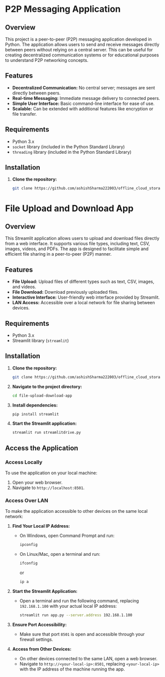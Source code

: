 # P2P Messaging Application

## Overview

This project is a peer-to-peer (P2P) messaging application developed in Python. The application allows users to send and receive messages directly between peers without relying on a central server. This can be useful for creating decentralized communication systems or for educational purposes to understand P2P networking concepts.

## Features

- **Decentralized Communication:** No central server; messages are sent directly between peers.
- **Real-time Messaging:** Immediate message delivery to connected peers.
- **Simple User Interface:** Basic command-line interface for ease of use.
- **Scalable:** Can be extended with additional features like encryption or file transfer.

## Requirements

- Python 3.x
- `socket` library (included in the Python Standard Library)
- `threading` library (included in the Python Standard Library)

## Installation

1. **Clone the repository:**

   ```sh
   git clone https://github.com/ashishSharma222003/offline_cloud_storage.git


# File Upload and Download App

## Overview

This Streamlit application allows users to upload and download files directly from a web interface. It supports various file types, including text, CSV, images, videos, and PDFs. The app is designed to facilitate simple and efficient file sharing in a peer-to-peer (P2P) manner.

## Features

- **File Upload:** Upload files of different types such as text, CSV, images, and videos.
- **File Download:** Download previously uploaded files.
- **Interactive Interface:** User-friendly web interface provided by Streamlit.
- **LAN Access:** Accessible over a local network for file sharing between devices.

## Requirements

- Python 3.x
- Streamlit library (`streamlit`)

## Installation

1. **Clone the repository:**

   ```sh
   git clone https://github.com/ashishSharma222003/offline_cloud_storage.git
2. **Navigate to the project directory:**

   ```sh
   cd file-upload-download-app
3. **Install dependencies:**

   ```sh
   pip install streamlit
5. **Start the Streamlit application:**

   ```sh
   streamlit run streamlitdrive.py

## Access the Application

### Access Locally

To use the application on your local machine:

1. Open your web browser.
2. Navigate to `http://localhost:8501`.

### Access Over LAN

To make the application accessible to other devices on the same local network:

1. **Find Your Local IP Address:**
   - On Windows, open Command Prompt and run:
     ```sh
     ipconfig
     ```
   - On Linux/Mac, open a terminal and run:
     ```sh
     ifconfig
     ```
     or
     ```sh
     ip a
     ```

2. **Start the Streamlit Application:**
   - Open a terminal and run the following command, replacing `192.168.1.100` with your actual local IP address:
     ```sh
     streamlit run app.py --server.address 192.168.1.100
     ```

3. **Ensure Port Accessibility:**
   - Make sure that port `8501` is open and accessible through your firewall settings.

4. **Access from Other Devices:**
   - On other devices connected to the same LAN, open a web browser.
   - Navigate to `http://<your-local-ip>:8501`, replacing `<your-local-ip>` with the IP address of the machine running the app.



